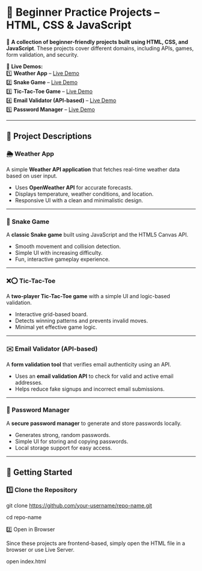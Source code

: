 # 🚀 Beginner Practice Projects – HTML, CSS & JavaScript  

🎯 **A collection of beginner-friendly projects built using HTML, CSS, and JavaScript**. These projects cover different domains, including APIs, games, form validation, and security.  

🔗 **Live Demos:**  
1️⃣ **Weather App** – [Live Demo](https://practice-projects-html-css-js-weather.onrender.com)  
2️⃣ **Snake Game** – [Live Demo](https://practice-projects-html-css-js-snake-game.onrender.com)  
3️⃣ **Tic-Tac-Toe Game** – [Live Demo](https://practice-projects-html-css-js-tic-tac-toe.onrender.com)  
4️⃣ **Email Validator (API-based)** – [Live Demo](https://practice-projects-html-css-js-email.onrender.com)  
5️⃣ **Password Manager** – [Live Demo](https://practice-projects-html-css-js-passx.onrender.com)  

---

## 📌 Project Descriptions  

### 🌦️ Weather App  
A simple **Weather API application** that fetches real-time weather data based on user input.  
- Uses **OpenWeather API** for accurate forecasts.  
- Displays temperature, weather conditions, and location.  
- Responsive UI with a clean and minimalistic design.  

---

### 🐍 Snake Game  
A **classic Snake game** built using JavaScript and the HTML5 Canvas API.  
- Smooth movement and collision detection.  
- Simple UI with increasing difficulty.  
- Fun, interactive gameplay experience.  

---

### ❌⭕ Tic-Tac-Toe  
A **two-player Tic-Tac-Toe game** with a simple UI and logic-based validation.  
- Interactive grid-based board.  
- Detects winning patterns and prevents invalid moves.  
- Minimal yet effective game logic.  

---

### ✉️ Email Validator (API-based)  
A **form validation tool** that verifies email authenticity using an API.  
- Uses an **email validation API** to check for valid and active email addresses.  
- Helps reduce fake signups and incorrect email submissions.  

---

### 🔐 Password Manager  
A **secure password manager** to generate and store passwords locally.  
- Generates strong, random passwords.  
- Simple UI for storing and copying passwords.  
- Local storage support for easy access.  

---

## 🚀 Getting Started  

### 1️⃣ Clone the Repository  

git clone https://github.com/your-username/repo-name.git

cd repo-name


2️⃣ Open in Browser

Since these projects are frontend-based, simply open the HTML file in a browser or use Live Server.

open index.html
